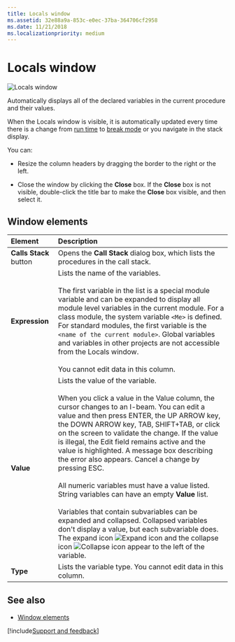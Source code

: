 ```yaml
---
title: Locals window
ms.assetid: 32e88a9a-853c-e0ec-37ba-364706cf2958
ms.date: 11/21/2018
ms.localizationpriority: medium
---
```



# Locals window

![Locals window](../../../images/local_ZA01201622.gif)

Automatically displays all of the declared variables in the current procedure and their values.

When the Locals window is visible, it is automatically updated every time there is a change from [run time](../../Glossary/vbe-glossary.md#run-time) to [break mode](../../Glossary/vbe-glossary.md#break-mode) or you navigate in the stack display.

You can:

- Resize the column headers by dragging the border to the right or the left.
    
- Close the window by clicking the **Close** box. If the **Close** box is not visible, double-click the title bar to make the **Close** box visible, and then select it.
    
## Window elements

|Element|Description|
|:------|:----------|
|**Calls Stack** button|Opens the **Call Stack** dialog box, which lists the procedures in the call stack.|
|**Expression**|Lists the name of the variables.<br/><br/>The first variable in the list is a special module variable and can be expanded to display all module level variables in the current module. For a class module, the system variable `<Me>` is defined. For standard modules, the first variable is the `<name of the current module>`. Global variables and variables in other projects are not accessible from the Locals window.<br/><br/>You cannot edit data in this column.|
|**Value**|Lists the value of the variable.<br/><br/>When you click a value in the Value column, the cursor changes to an I-beam. You can edit a value and then press ENTER, the UP ARROW key, the DOWN ARROW key, TAB, SHIFT+TAB, or click on the screen to validate the change. If the value is illegal, the Edit field remains active and the value is highlighted. A message box describing the error also appears. Cancel a change by pressing ESC.<br/><br/>All numeric variables must have a value listed. String variables can have an empty **Value** list.<br/><br/>Variables that contain subvariables can be expanded and collapsed. Collapsed variables don't display a value, but each subvariable does. The expand icon ![Expand icon](../../../images/expand_ZA01201606.gif) and the collapse icon ![Collapse icon](../../../images/collapse_ZA01201589.gif) appear to the left of the variable.|
|**Type**|Lists the variable type. You cannot edit data in this column.|

## See also

- [Window elements](../window-elements.md)

[!include[Support and feedback](~/includes/feedback-boilerplate.md)]
